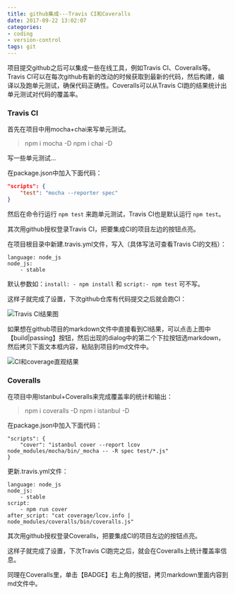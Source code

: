 ```yaml
---
title: github集成---Travis CI和Coveralls
date: 2017-09-22 13:02:07
categories:
- coding
- version-control
tags: git
---
```

项目提交github之后可以集成一些在线工具，例如Travis CI、Coveralls等。Travis CI可以在每次github有新的改动的时候获取到最新的代码，然后构建，编译以及跑单元测试，确保代码正确性。Coveralls可以从Travis CI跑的结果统计出单元测试对代码的覆盖率。

### Travis CI

首先在项目中用mocha+chai来写单元测试。

> npm i mocha -D
> npm i chai -D

写一些单元测试...
<!--more-->
在package.json中加入下面代码：

```json
"scripts": {
    "test": "mocha --reporter spec"
}
```

然后在命令行运行 `npm test` 来跑单元测试，Travis CI也是默认运行 `npm test`。

其次用github授权登录Travis CI，把要集成CI的项目左边的按钮点亮。

在项目根目录中新建.travis.yml文件，写入（具体写法可查看Travis CI的文档）：
```
language: node_js
node_js:
    - stable
```

默认参数如：`install: - npm install` 和 `script:- npm test` 可不写。

这样子就完成了设置，下次github仓库有代码提交之后就会跑CI：

![Travis CI结果图](/img/Travis_CI.png)

如果想在github项目的markdown文件中直接看到CI结果，可以点击上图中【build|passing】按钮，然后出现的dialog中的第二个下拉按钮选markdown，然后拷贝下面文本框内容，粘贴到项目的md文件中。

![CI和coverage直观结果](/img/coverage_CI.png)

### Coveralls

在项目中用Istanbul+Coveralls来完成覆盖率的统计和输出：

> npm i coveralls -D
> npm i istanbul -D

在package.json中加入下面代码：

```
"scripts": {
    "cover": "istanbul cover --report lcov node_modules/mocha/bin/_mocha -- -R spec test/*.js"
}
```

更新.travis.yml文件：
```
language: node_js
node_js:
    - stable
script:
    - npm run cover
after_script: "cat coverage/lcov.info | node_modules/coveralls/bin/coveralls.js"
```

其次用github授权登录Coveralls，把要集成CI的项目左边的按钮点亮。

这样子就完成了设置，下次Travis CI跑完之后，就会在Coveralls上统计覆盖率信息。

同理在Coveralls里，单击【BADGE】右上角的按钮，拷贝markdown里面内容到md文件中。